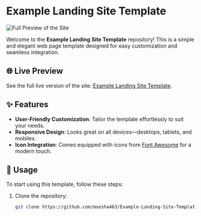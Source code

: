 # Example Landing Site Template

![Full Preview of the Site](https://github.com/user-attachments/assets/39bd88ce-1fed-4af3-865d-907e7bb5cf1f)

Welcome to the **Example Landing Site Template** repository! This is a simple and elegant web page template designed for easy customization and seamless integration.

## 🌐 Live Preview

See the full live version of the site: [Example Landing Site Template](https://moesha463.github.io/Example-Landing-Site-Template/).

## ✨ Features

- **User-Friendly Customization**: Tailor the template effortlessly to suit your needs.
- **Responsive Design**: Looks great on all devices—desktops, tablets, and mobiles.
- **Icon Integration**: Comes equipped with icons from [Font Awesome](https://fontawesome.com/) for a modern touch.

## 🚀 Usage

To start using this template, follow these steps:

1. Clone the repository:

   ```bash
   git clone https://github.com/moesha463/Example-Landing-Site-Template.git
